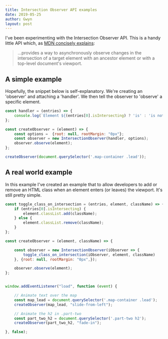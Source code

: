 ```yaml
---
title: Intersection Observer API examples
date: 2019-05-25
author: Gwyn
layout: post
---
```


I've been experimenting with the Intersection Observer API. This is a handy little API which, as [MDN concisely explains](https://developer.mozilla.org/en-US/docs/Web/API/Intersection_Observer_API):

> ...provides a way to asynchronously observe changes in the intersection of a target element with an ancestor element or with a top-level document's viewport.

## A simple example

Hopefully, the snippet below is self-explanatory. We're creating an 'observer' and attaching a 'handler'. We then tell the observer to 'observe' a specific element.

```javascript
const handler = (entries) => {
    console.log(`Element ${(entries[0].isIntersecting) ? 'is' : 'is not'} in view`);
};

const createObserver = (element) => {
    const options =  {root: null, rootMargin: "0px"};
    const observer = new IntersectionObserver(handler, options);
    observer.observe(element);
};

createObserver(document.querySelector('.map-container .lead'));
```

## A real world example

In this example I've created an example that to allow developers to add or remove an HTML class when an element enters (or leaves) the viewport. It's still pretty simple.


```javascript
const toggle_class_on_intersection = (entries, element, className) => {
    if (entries[0].isIntersecting) {
        element.classList.add(className);
    } else {
        element.classList.remove(className);
    }
};

const createObserver = (element, className) => {

    const observer = new IntersectionObserver(iObserver => {
        toggle_class_on_intersection(iObserver, element, className)
    }, {root: null, rootMargin: "0px",});

    observer.observe(element);
};


window.addEventListener("load", function (event) {

    // Animate text over the map
    const map_lead = document.querySelector('.map-container .lead');
    createObserver(map_lead, "slide-from-left");

    // Animate the h2 in .part-two
    const part_two_h2 = document.querySelector('.part-two h2');
    createObserver(part_two_h2, "fade-in");

}, false);

```